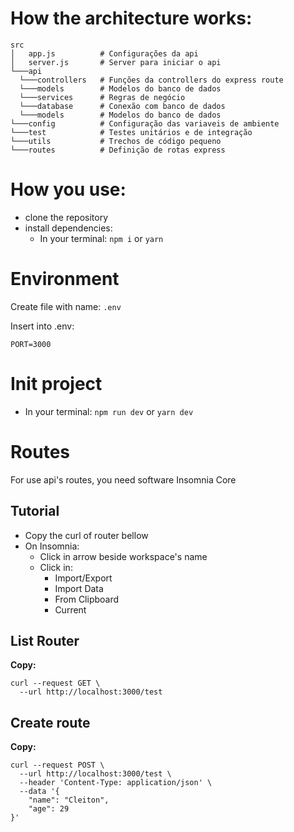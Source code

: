 # How the architecture works:

```
src
│   app.js          # Configurações da api
│   server.js       # Server para iniciar o api
└───api             
  └───controllers   # Funções da controllers do express route
  └───models        # Modelos do banco de dados
  └───services      # Regras de negócio
  └───database      # Conexão com banco de dados
  └───models        # Modelos do banco de dados
└───config          # Configuração das variaveis de ambiente
└───test            # Testes unitários e de integração
└───utils           # Trechos de código pequeno
└───routes          # Definição de rotas express
```

# How you use: 

- clone the repository
- install dependencies:
  - In your terminal: ` npm i ` or `yarn`

# Environment

Create file with name: `.env`

Insert into .env: 

```
PORT=3000
```

# Init project 
- In your terminal: ` npm run dev ` or `yarn dev`

# Routes 

For use api's routes, you need software Insomnia Core

## Tutorial

- Copy the curl of router bellow
- On Insomnia:
  - Click in arrow beside workspace's name
  - Click in:
    - Import/Export
    - Import Data
    - From Clipboard
    - Current

## List Router

**Copy:**

```
curl --request GET \
  --url http://localhost:3000/test
```

## Create route

**Copy:**
```
curl --request POST \
  --url http://localhost:3000/test \
  --header 'Content-Type: application/json' \
  --data '{
	"name": "Cleiton",
	"age": 29
}'
```